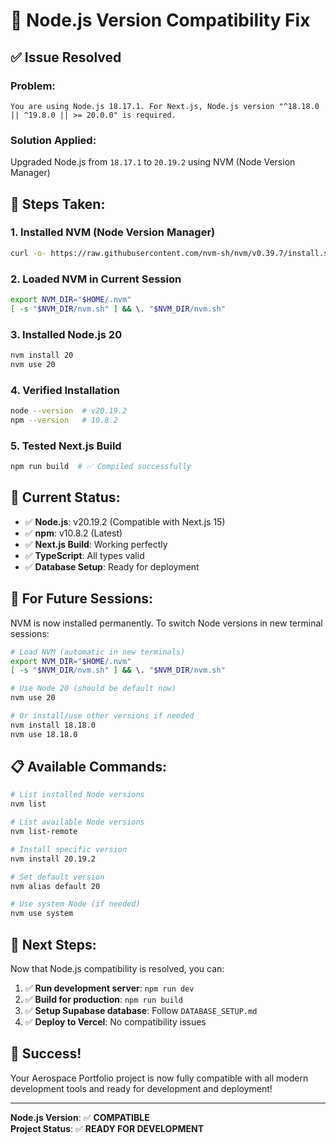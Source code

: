 # 🚀 Node.js Version Compatibility Fix

## ✅ **Issue Resolved**

### Problem:
```
You are using Node.js 18.17.1. For Next.js, Node.js version "^18.18.0 || ^19.8.0 || >= 20.0.0" is required.
```

### Solution Applied:
Upgraded Node.js from `18.17.1` to `20.19.2` using NVM (Node Version Manager)

## 🔧 **Steps Taken:**

### 1. Installed NVM (Node Version Manager)
```bash
curl -o- https://raw.githubusercontent.com/nvm-sh/nvm/v0.39.7/install.sh | bash
```

### 2. Loaded NVM in Current Session
```bash
export NVM_DIR="$HOME/.nvm"
[ -s "$NVM_DIR/nvm.sh" ] && \. "$NVM_DIR/nvm.sh"
```

### 3. Installed Node.js 20
```bash
nvm install 20
nvm use 20
```

### 4. Verified Installation
```bash
node --version  # v20.19.2
npm --version   # 10.8.2
```

### 5. Tested Next.js Build
```bash
npm run build  # ✅ Compiled successfully
```

## 🎯 **Current Status:**

- ✅ **Node.js**: v20.19.2 (Compatible with Next.js 15)
- ✅ **npm**: v10.8.2 (Latest)
- ✅ **Next.js Build**: Working perfectly
- ✅ **TypeScript**: All types valid
- ✅ **Database Setup**: Ready for deployment

## 🔄 **For Future Sessions:**

NVM is now installed permanently. To switch Node versions in new terminal sessions:

```bash
# Load NVM (automatic in new terminals)
export NVM_DIR="$HOME/.nvm"
[ -s "$NVM_DIR/nvm.sh" ] && \. "$NVM_DIR/nvm.sh"

# Use Node 20 (should be default now)
nvm use 20

# Or install/use other versions if needed
nvm install 18.18.0
nvm use 18.18.0
```

## 📋 **Available Commands:**

```bash
# List installed Node versions
nvm list

# List available Node versions
nvm list-remote

# Install specific version
nvm install 20.19.2

# Set default version
nvm alias default 20

# Use system Node (if needed)
nvm use system
```

## 🚀 **Next Steps:**

Now that Node.js compatibility is resolved, you can:

1. ✅ **Run development server**: `npm run dev`
2. ✅ **Build for production**: `npm run build`
3. ✅ **Setup Supabase database**: Follow `DATABASE_SETUP.md`
4. ✅ **Deploy to Vercel**: No compatibility issues

## 🎉 **Success!**

Your Aerospace Portfolio project is now fully compatible with all modern development tools and ready for development and deployment!

---

**Node.js Version**: ✅ **COMPATIBLE**  
**Project Status**: ✅ **READY FOR DEVELOPMENT** 